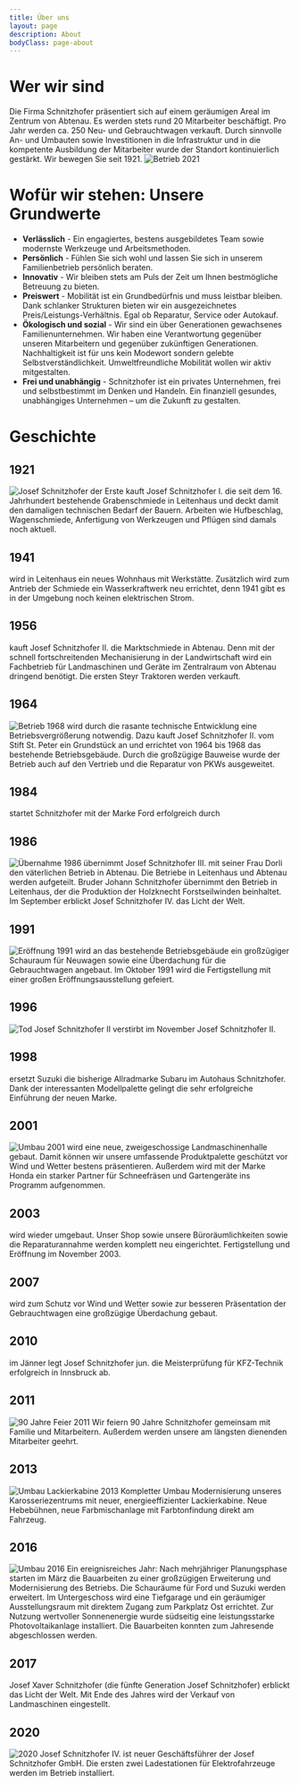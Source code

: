 ```yaml
---
title: Über uns
layout: page
description: About
bodyClass: page-about
---
```


# Wer wir sind

Die Firma Schnitzhofer präsentiert sich auf einem geräumigen Areal im Zentrum von Abtenau. Es werden stets rund 20 Mitarbeiter beschäftigt. Pro Jahr werden ca. 250 Neu- und Gebrauchtwagen verkauft. Durch sinnvolle An- und Umbauten sowie Investitionen in die Infrastruktur und in die kompetente Ausbildung der Mitarbeiter wurde der Standort kontinuierlich gestärkt. Wir bewegen Sie seit 1921.
<img src="{{ 'images/timeline/2021.jpg' | relative_url }}" alt="Betrieb 2021"/>

# Wofür wir stehen: Unsere Grundwerte

* **Verlässlich** - Ein engagiertes, bestens ausgebildetes Team sowie modernste Werkzeuge und  Arbeitsmethoden.
* **Persönlich** - Fühlen Sie sich wohl und lassen Sie sich in unserem Familienbetrieb persönlich beraten.
* **Innovativ** - Wir bleiben stets am Puls der Zeit um Ihnen bestmögliche Betreuung zu bieten.
* **Preiswert** - Mobilität ist ein Grundbedürfnis und muss leistbar bleiben. Dank schlanker Strukturen bieten wir ein ausgezeichnetes Preis/Leistungs-Verhältnis. Egal ob Reparatur, Service oder Autokauf.
* **Ökologisch und sozial** - Wir sind ein über Generationen gewachsenes Familienunternehmen. Wir haben eine Verantwortung gegenüber unseren Mitarbeitern und gegenüber zukünftigen Generationen. Nachhaltigkeit ist für uns kein Modewort sondern gelebte Selbstverständlichkeit. Umweltfreundliche Mobilität wollen wir aktiv mitgestalten.
* **Frei und unabhängig** - Schnitzhofer ist ein privates Unternehmen, frei und selbstbestimmt im Denken und Handeln. Ein finanziell gesundes, unabhängiges Unternehmen – um die Zukunft zu gestalten.


# Geschichte

## 1921
<img src="{{ 'images/timeline/1921.jpg' | relative_url }}" alt="Josef Schnitzhofer der Erste"/>
kauft Josef Schnitzhofer I. die seit dem 16. Jahrhundert bestehende Grabenschmiede in Leitenhaus und deckt damit den damaligen technischen Bedarf der Bauern. Arbeiten wie Hufbeschlag, Wagenschmiede, Anfertigung von Werkzeugen und Pflügen sind damals noch aktuell.

## 1941

wird in Leitenhaus ein neues Wohnhaus mit Werkstätte. Zusätzlich wird zum Antrieb der Schmiede ein Wasserkraftwerk neu errichtet, denn 1941 gibt es in der Umgebung noch keinen elektrischen Strom.

## 1956

kauft Josef Schnitzhofer II. die Marktschmiede in Abtenau. Denn mit der schnell fortschreitenden Mechanisierung in der Landwirtschaft wird ein Fachbetrieb für Landmaschinen und Geräte im Zentralraum von Abtenau dringend benötigt. Die ersten Steyr Traktoren werden verkauft.

## 1964
<img src="{{ 'images/timeline/1968.jpg' | relative_url }}" alt="Betrieb 1968"/>
wird durch die rasante technische Entwicklung eine Betriebsvergrößerung notwendig. Dazu kauft Josef Schnitzhofer II. vom Stift St. Peter ein Grundstück an und errichtet von 1964 bis 1968 das bestehende Betriebsgebäude. Durch die großzügige Bauweise wurde der Betrieb auch auf den Vertrieb und die Reparatur von PKWs ausgeweitet.

## 1984
startet Schnitzhofer mit der Marke Ford erfolgreich durch

## 1986
<img src="{{ 'images/timeline/1986.jpg' | relative_url }}" alt="Übernahme 1986"/>
übernimmt Josef Schnitzhofer III. mit seiner Frau Dorli den väterlichen Betrieb in Abtenau. Die Betriebe in Leitenhaus und Abtenau werden aufgeteilt. Bruder Johann Schnitzhofer übernimmt den Betrieb in Leitenhaus, der die Produktion der Holzknecht Forstseilwinden beinhaltet. Im September erblickt Josef Schnitzhofer IV. das Licht der Welt.

## 1991

<img src="{{ 'images/timeline/1991.jpg' | relative_url }}" alt="Eröffnung 1991"/>
wird an das bestehende Betriebsgebäude ein großzügiger Schauraum für Neuwagen sowie eine Überdachung für die Gebrauchtwagen angebaut. Im Oktober 1991 wird die Fertigstellung mit einer großen Eröffnungsausstellung gefeiert.

## 1996
<img src="{{ 'images/timeline/1996.jpg' | relative_url }}" alt="Tod Josef Schnitzhofer II"/>
verstirbt im November Josef Schnitzhofer II.

## 1998

ersetzt Suzuki die bisherige Allradmarke Subaru im Autohaus Schnitzhofer. Dank der interessanten Modellpalette gelingt die sehr erfolgreiche Einführung der neuen Marke.

## 2001
<img src="{{ 'images/timeline/2001.jpg' | relative_url }}" alt="Umbau 2001"/>
wird eine neue, zweigeschossige Landmaschinenhalle gebaut. Damit können wir unsere umfassende Produktpalette geschützt vor Wind und Wetter bestens präsentieren. Außerdem wird mit der Marke Honda ein starker Partner für Schneefräsen und Gartengeräte ins Programm aufgenommen.

## 2003

wird wieder umgebaut. Unser Shop sowie unsere Büroräumlichkeiten sowie die Reparaturannahme werden komplett neu eingerichtet. Fertigstellung und Eröffnung im November 2003.

## 2007

wird zum Schutz vor Wind und Wetter sowie zur besseren Präsentation der Gebrauchtwagen eine großzügige Überdachung gebaut.

## 2010

im Jänner legt Josef Schnitzhofer jun. die Meisterprüfung für KFZ-Technik erfolgreich in Innsbruck ab.

## 2011
<img src="{{ 'images/timeline/2011.jpg' | relative_url }}" alt="90 Jahre Feier 2011"/>
Wir feiern 90 Jahre Schnitzhofer gemeinsam mit Familie und Mitarbeitern. Außerdem werden unsere am längsten dienenden Mitarbeiter geehrt.

## 2013
<img src="{{ 'images/timeline/2013.jpg' | relative_url }}" alt="Umbau Lackierkabine 2013"/>
Kompletter Umbau Modernisierung unseres Karosseriezentrums mit neuer, energieeffizienter Lackierkabine. Neue Hebebühnen, neue Farbmischanlage mit Farbtonfindung direkt am Fahrzeug.

## 2016
<img src="{{ 'images/timeline/2016.jpg' | relative_url }}" alt="Umbau 2016"/>
Ein ereignisreiches Jahr: Nach mehrjähriger Planungsphase starten im März die Bauarbeiten zu einer großzügigen Erweiterung und Modernisierung des Betriebs. Die Schauräume für Ford und Suzuki werden erweitert. Im Untergeschoss wird eine Tiefgarage und ein geräumiger Ausstellungsraum mit direktem Zugang zum Parkplatz Ost errichtet. Zur Nutzung wertvoller Sonnenenergie wurde südseitig eine leistungsstarke Photovoltaikanlage installiert. Die Bauarbeiten konnten zum Jahresende abgeschlossen werden.

## 2017

Josef Xaver Schnitzhofer (die fünfte Generation Josef Schnitzhofer) erblickt das Licht der Welt. Mit Ende des Jahres wird der Verkauf von Landmaschinen eingestellt.

## 2020
<img src="{{ 'images/timeline/2020.jpg' | relative_url }}" alt="2020"/>
Josef Schnitzhofer IV. ist neuer Geschäftsführer der Josef Schnitzhofer GmbH. Die ersten zwei Ladestationen für Elektrofahrzeuge werden im Betrieb installiert.